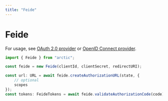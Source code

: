 ```yaml
---
title: "Feide"
---
```


# Feide

For usage, see [OAuth 2.0 provider](/guides/oauth2) or [OpenID Connect provider](/guides/oidc).

```ts
import { Feide } from "arctic";

const feide = new Feide(clientId, clientSecret, redirectURI);
```

```ts
const url: URL = await feide.createAuthorizationURL(state, {
	// optional
	scopes
});
const tokens: FeideTokens = await feide.validateAuthorizationCode(code);
```
